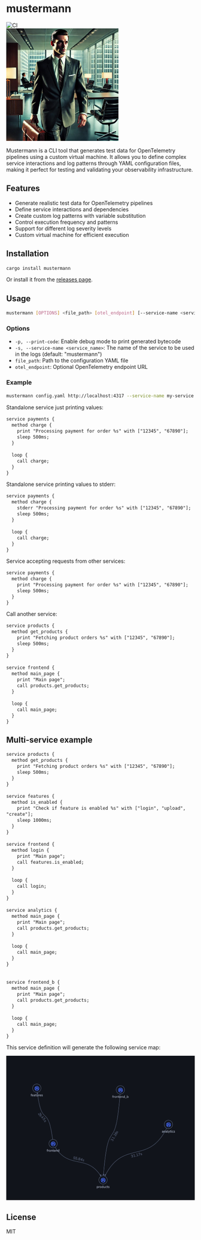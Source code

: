 # mustermann

![CI](https://github.com/schultyy/mustermann/actions/workflows/ci.yml/badge.svg)
<br />
<img src="picture.jpeg" alt="Mustermann" width="300">

Mustermann is a CLI tool that generates test data for OpenTelemetry pipelines using a custom virtual machine. It allows you to define complex service interactions and log patterns through YAML configuration files, making it perfect for testing and validating your observability infrastructure.

## Features

- Generate realistic test data for OpenTelemetry pipelines
- Define service interactions and dependencies
- Create custom log patterns with variable substitution
- Control execution frequency and patterns
- Support for different log severity levels
- Custom virtual machine for efficient execution

## Installation

```bash
cargo install mustermann
```

Or install it from the [releases page](https://github.com/schultyy/mustermann/releases).

## Usage

```bash
mustermann [OPTIONS] <file_path> [otel_endpoint] [--service-name <service_name>]
```

### Options

- `-p, --print-code`: Enable debug mode to print generated bytecode
- `-s, --service-name <service_name>`: The name of the service to be used in the logs (default: "mustermann")
- `file_path`: Path to the configuration YAML file
- `otel_endpoint`: Optional OpenTelemetry endpoint URL

### Example

```bash
mustermann config.yaml http://localhost:4317 --service-name my-service
```

Standalone service just printing values:

```
service payments {
  method charge {
    print "Processing payment for order %s" with ["12345", "67890"];
    sleep 500ms;
  }

  loop {
    call charge;
  }
}
```

Standalone service printing values to stderr:

```
service payments {
  method charge {
    stderr "Processing payment for order %s" with ["12345", "67890"];
    sleep 500ms;
  }

  loop {
    call charge;
  }
}
```

Service accepting requests from other services:

```
service payments {
  method charge {
    print "Processing payment for order %s" with ["12345", "67890"];
    sleep 500ms;
  }
}
```

Call another service:

```
service products {
  method get_products {
    print "Fetching product orders %s" with ["12345", "67890"];
    sleep 500ms;
  }
}

service frontend {
  method main_page {
    print "Main page";
    call products.get_products;
  }

  loop {
    call main_page;
  }
}
```

## Multi-service example

```
service products {
  method get_products {
    print "Fetching product orders %s" with ["12345", "67890"];
    sleep 500ms;
  }
}

service features {
  method is_enabled {
    print "Check if feature is enabled %s" with ["login", "upload", "create"];
    sleep 1000ms;
  }
}

service frontend {
  method login {
    print "Main page";
    call features.is_enabled;
  }

  loop {
    call login;
  }
}

service analytics {
  method main_page {
    print "Main page";
    call products.get_products;
  }

  loop {
    call main_page;
  }
}


service frontend_b {
  method main_page {
    print "Main page";
    call products.get_products;
  }

  loop {
    call main_page;
  }
}
```

This service definition will generate the following service map:

![servicemap](servicemap.png)

## License

MIT
